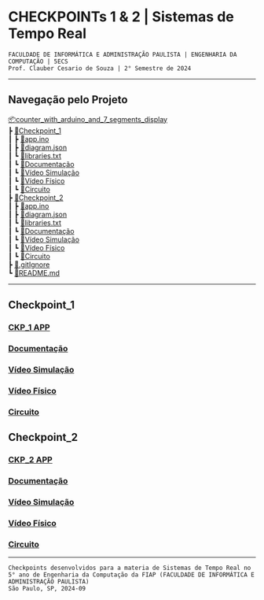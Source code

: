# CHECKPOINTs 1 & 2 | Sistemas de Tempo Real
`FACULDADE DE INFORMÁTICA E ADMINISTRAÇÃO PAULISTA | ENGENHARIA DA COMPUTAÇÃO | 5ECS`  
`Prof. Clauber Cesario de Souza | 2° Semestre de 2024`    

---

## Navegação pelo Projeto  
[📦counter_with_arduino_and_7_segments_display](/README.md)  
 ┣ [📂Checkpoint_1](/Checkpoint_1/)  
 ┃ ┣ [📜app.ino](/Checkpoint_1/app.ino)  
 ┃ ┣ [📜diagram.json](/Checkpoint_1/diagram.json)   
 ┃ ┗ [📜libraries.txt](/Checkpoint_1/libraries.txt)  
 ┃ ┗ [🔗Documentação](https://1drv.ms/w/c/9a5e04166f216283/EUDuyNgmY7pItBBnl2c7xG8BUm9Lx-kga8gMyk11ovhozQ?e=mEBZr5)     
 ┃ ┗ [🔗Vídeo Simulação](https://drive.google.com/file/d/1FxPxD_-bIYpDkQexwF9b6WoZlwtmjpJE/view?usp=sharing)     
 ┃ ┗ [🔗Vídeo Físico](PREENCHER)     
 ┃ ┗ [🔗Circuito](https://wokwi.com/projects/409333311709327361)    
 ┣ [📂Checkpoint_2](/Checkpoint_2/)     
 ┃ ┣ [📜app.ino](/Checkpoint_2/app.ino)   
 ┃ ┣ [📜diagram.json](/Checkpoint_2/diagram.json)     
 ┃ ┗ [📜libraries.txt](/Checkpoint_2/libraries.txt)     
 ┃ ┗ [🔗Documentação](https://1drv.ms/w/c/9a5e04166f216283/ESoi98FwroxHm2CxZ8k741EBT8NUY6TprXW_HHx1eYPTog?e=g5c1Aa)     
 ┃ ┗ [🔗Vídeo Simulação](https://drive.google.com/file/d/159RY7LM2aGpP7VsIXYmvE1UFdmIgpnbn/view?usp=drive_link)     
 ┃ ┗ [🔗Vídeo Físico](https://drive.google.com/file/d/17hyeheiRjyy4L2enwrK_XQ2z2O3x1pO1/view?usp=sharing)     
 ┃ ┗ [🔗Circuito](https://wokwi.com/projects/409942316146904065)    
 ┣ [📜.gitIgnore](/\.gitIgnore)     
 ┗ [📜README.md](/README.md)   

---

## Checkpoint_1
### [CKP_1 APP](/Checkpoint_1/)  
### [Documentação](https://1drv.ms/w/c/9a5e04166f216283/EUDuyNgmY7pItBBnl2c7xG8BUm9Lx-kga8gMyk11ovhozQ?e=mEBZr5)
### [Vídeo Simulação](https://drive.google.com/file/d/1FxPxD_-bIYpDkQexwF9b6WoZlwtmjpJE/view?usp=sharing)
### [Vídeo Físico](PREENCHER)
### [Circuito](https://wokwi.com/projects/409333311709327361)


## Checkpoint_2
### [CKP_2 APP](/Checkpoint_2/)  
### [Documentação](https://1drv.ms/w/c/9a5e04166f216283/ESoi98FwroxHm2CxZ8k741EBT8NUY6TprXW_HHx1eYPTog?e=g5c1Aa)
### [Vídeo Simulação](https://drive.google.com/file/d/159RY7LM2aGpP7VsIXYmvE1UFdmIgpnbn/view?usp=drive_link)
### [Vídeo Físico](https://drive.google.com/file/d/17hyeheiRjyy4L2enwrK_XQ2z2O3x1pO1/view?usp=sharing)
### [Circuito](https://wokwi.com/projects/409942316146904065)

---
``Checkpoints desenvolvidos para a materia de Sistemas de Tempo Real no 5° ano de Engenharia da Computação da FIAP (FACULDADE DE INFORMÁTICA E ADMINISTRAÇÃO PAULISTA)``  
`São Paulo, SP, 2024-09`